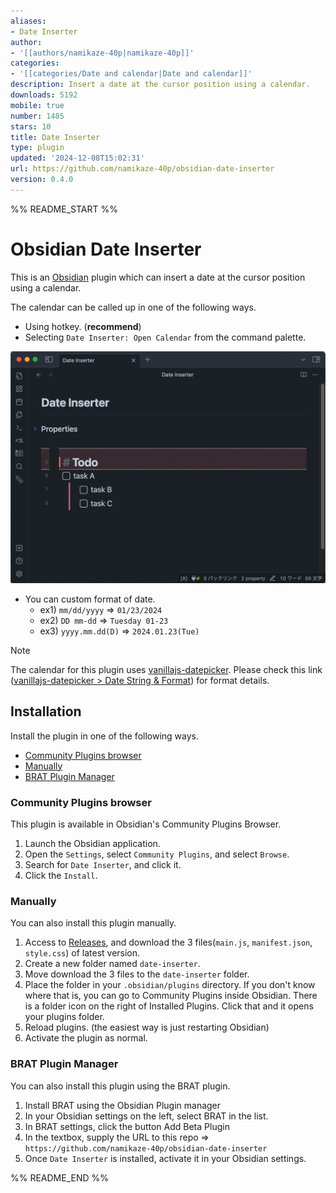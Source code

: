 ```yaml
---
aliases:
- Date Inserter
author:
- '[[authors/namikaze-40p|namikaze-40p]]'
categories:
- '[[categories/Date and calendar|Date and calendar]]'
description: Insert a date at the cursor position using a calendar.
downloads: 5192
mobile: true
number: 1485
stars: 10
title: Date Inserter
type: plugin
updated: '2024-12-08T15:02:31'
url: https://github.com/namikaze-40p/obsidian-date-inserter
version: 0.4.0
---
```


%% README_START %%

# Obsidian Date Inserter

This is an [Obsidian](https://obsidian.md/) plugin which can insert a date at the cursor position using a calendar.

The calendar can be called up in one of the following ways.

- Using hotkey. (**recommend**)
- Selecting `Date Inserter: Open Calendar` from the command palette.

![demo](https://raw.githubusercontent.com/namikaze-40p/obsidian-date-inserter/main/demo/insert-date.gif)

- You can custom format of date.
  - ex1) `mm/dd/yyyy` => `01/23/2024`
  - ex2) `DD mm-dd` => `Tuesday 01-23`
  - ex3) `yyyy.mm.dd(D)` => `2024.01.23(Tue)`

> [!NOTE]
> The calendar for this plugin uses [vanillajs-datepicker](https://mymth.github.io/vanillajs-datepicker/#/). Please check this link ([vanillajs-datepicker > Date String & Format](https://mymth.github.io/vanillajs-datepicker/#/date-string+format)) for format details.

## Installation

Install the plugin in one of the following ways.

- [Community Plugins browser](#community-plugins-browser)
- [Manually](#manually)
- [BRAT Plugin Manager](#brat-plugin-manager)

### Community Plugins browser

This plugin is available in Obsidian's Community Plugins Browser.

1. Launch the Obsidian application.
1. Open the `Settings`, select `Community Plugins`, and select `Browse`.
1. Search for `Date Inserter`, and click it.
1. Click the `Install`.

### Manually

You can also install this plugin manually.

1. Access to [Releases](https://github.com/namikaze-40p/obsidian-date-inserter/releases), and download the 3 files(`main.js`, `manifest.json`, `style.css`) of latest version.
1. Create a new folder named `date-inserter`.
1. Move download the 3 files to the `date-inserter` folder.
1. Place the folder in your `.obsidian/plugins` directory. If you don't know where that is, you can go to Community Plugins inside Obsidian. There is a folder icon on the right of Installed Plugins. Click that and it opens your plugins folder.
1. Reload plugins. (the easiest way is just restarting Obsidian)
1. Activate the plugin as normal.

### BRAT Plugin Manager

You can also install this plugin using the BRAT plugin.

1. Install BRAT using the Obsidian Plugin manager
1. In your Obsidian settings on the left, select BRAT in the list.
1. In BRAT settings, click the button Add Beta Plugin
1. In the textbox, supply the URL to this repo => `https://github.com/namikaze-40p/obsidian-date-inserter`
1. Once `Date Inserter` is installed, activate it in your Obsidian settings.


%% README_END %%